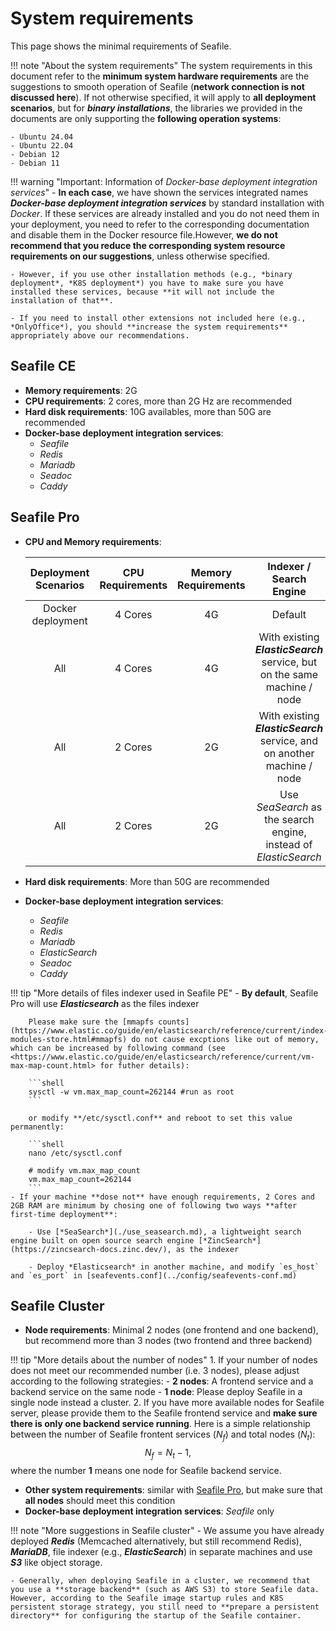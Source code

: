 # System requirements

This page shows the minimal requirements of Seafile.

!!! note "About the system requirements"
    The system requirements in this document refer to the **minimum system hardware requirements** are the suggestions to smooth operation of Seafile (**network connection is not discussed here**). If not otherwise specified, it will apply to **all deployment scenarios**, but for ***binary installations***, the libraries we provided in the documents are only supporting the **following operation systems**:

    - Ubuntu 24.04
    - Ubuntu 22.04
    - Debian 12
    - Debian 11


!!! warning "Important: Information of *Docker-base deployment integration services*"
    - **In each case**, we have shown the services integrated names ***Docker-base deployment integration services*** by standard installation with *Docker*. If these services are already installed and you do not need them in your deployment, you need to refer to the corresponding documentation and disable them in the Docker resource file.However, **we do not recommend that you reduce the corresponding system resource requirements on our suggestions**, unless otherwise specified.
    
    - However, if you use other installation methods (e.g., *binary deployment*, *K8S deployment*) you have to make sure you have installed these services, because **it will not include the installation of that**. 

    - If you need to install other extensions not included here (e.g., *OnlyOffice*), you should **increase the system requirements** appropriately above our recommendations.

## Seafile CE

- **Memory requirements**: 2G
- **CPU requirements**: 2 cores, more than 2G Hz are recommended
- **Hard disk requirements**: 10G availables, more than 50G are recommended
- **Docker-base deployment integration services**:
    - *Seafile*
    - *Redis*
    - *Mariadb*
    - *Seadoc*
    - *Caddy*

## Seafile Pro

- **CPU and Memory requirements**:

    | Deployment Scenarios | CPU Requirements | Memory Requirements | Indexer / Search Engine |
    | :--: | :--: | :--: | :--: |
    | Docker deployment | 4 Cores | 4G | Default |
    | All | 4 Cores | 4G | With existing ***ElasticSearch*** service, but on the same machine / node |
    | All | 2 Cores | 2G | With existing ***ElasticSearch*** service, and on another machine / node |
    | All | 2 Cores | 2G | Use *SeaSearch* as the search engine, instead of *ElasticSearch* |

- **Hard disk requirements**: More than 50G are recommended
- **Docker-base deployment integration services**:
    - *Seafile*
    - *Redis*
    - *Mariadb*
    - *ElasticSearch*
    - *Seadoc*
    - *Caddy*

!!! tip "More details of files indexer used in Seafile PE"
    - **By default**, Seafile Pro will use ***Elasticsearch*** as the files indexer

        Please make sure the [mmapfs counts](https://www.elastic.co/guide/en/elasticsearch/reference/current/index-modules-store.html#mmapfs) do not cause excptions like out of memory, which can be increased by following command (see <https://www.elastic.co/guide/en/elasticsearch/reference/current/vm-max-map-count.html> for futher details):

        ```shell
        sysctl -w vm.max_map_count=262144 #run as root
        ```

        or modify **/etc/sysctl.conf** and reboot to set this value permanently:

        ```shell
        nano /etc/sysctl.conf

        # modify vm.max_map_count
        vm.max_map_count=262144
        ```
    - If your machine **dose not** have enough requirements, 2 Cores and 2GB RAM are minimum by chosing one of following two ways **after first-time deployment**:

        - Use [*SeaSearch*](./use_seasearch.md), a lightweight search engine built on open source search engine [*ZincSearch*](https://zincsearch-docs.zinc.dev/), as the indexer
    
        - Deploy *Elasticsearch* in another machine, and modify `es_host` and `es_port` in [seafevents.conf](../config/seafevents-conf.md)

## Seafile Cluster

- **Node requirements**: Minimal 2 nodes (one frontend and one backend), but recommend more than 3 nodes (two frontend and three backend)

!!! tip "More details about the number of nodes"
    1. If your number of nodes does not meet our recommended number (i.e. 3 nodes), please adjust according to the following strategies:
        - **2 nodes**: A frontend service and a backend service on the same node
        - **1 node**: Please deploy Seafile in a single node instead a cluster.
    2. If you have more available nodes for Seafile server, please provide them to the Seafile frontend service and **make sure there is only one backend service running**. Here is a simple relationship between the number of Seafile frontent services ($N_f$) and total nodes ($N_t$):
        $$
        N_f = N_t - 1,
        $$
        where the number **1** means one node for Seafile backend service.

- **Other system requirements**: similar with [Seafile Pro](#seafile-pro), but make sure that **all nodes** should meet this condition
- **Docker-base deployment integration services**: *Seafile* only

!!! note "More suggestions in Seafile cluster"
    - We assume you have already deployed ***Redis*** (Memcached alternatively, but still recommend Redis), ***MariaDB***, file indexer (e.g., ***ElasticSearch***) in separate machines and use ***S3*** like object storage. 

    - Generally, when deploying Seafile in a cluster, we recommend that you use a **storage backend** (such as AWS S3) to store Seafile data. However, according to the Seafile image startup rules and K8S persistent storage strategy, you still need to **prepare a persistent directory** for configuring the startup of the Seafile container. 